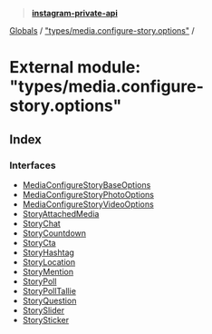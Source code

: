 > **[instagram-private-api](../README.md)**

[Globals](../README.md) / ["types/media.configure-story.options"](_types_media_configure_story_options_.md) /

# External module: "types/media.configure-story.options"

## Index

### Interfaces

* [MediaConfigureStoryBaseOptions](../interfaces/_types_media_configure_story_options_.mediaconfigurestorybaseoptions.md)
* [MediaConfigureStoryPhotoOptions](../interfaces/_types_media_configure_story_options_.mediaconfigurestoryphotooptions.md)
* [MediaConfigureStoryVideoOptions](../interfaces/_types_media_configure_story_options_.mediaconfigurestoryvideooptions.md)
* [StoryAttachedMedia](../interfaces/_types_media_configure_story_options_.storyattachedmedia.md)
* [StoryChat](../interfaces/_types_media_configure_story_options_.storychat.md)
* [StoryCountdown](../interfaces/_types_media_configure_story_options_.storycountdown.md)
* [StoryCta](../interfaces/_types_media_configure_story_options_.storycta.md)
* [StoryHashtag](../interfaces/_types_media_configure_story_options_.storyhashtag.md)
* [StoryLocation](../interfaces/_types_media_configure_story_options_.storylocation.md)
* [StoryMention](../interfaces/_types_media_configure_story_options_.storymention.md)
* [StoryPoll](../interfaces/_types_media_configure_story_options_.storypoll.md)
* [StoryPollTallie](../interfaces/_types_media_configure_story_options_.storypolltallie.md)
* [StoryQuestion](../interfaces/_types_media_configure_story_options_.storyquestion.md)
* [StorySlider](../interfaces/_types_media_configure_story_options_.storyslider.md)
* [StorySticker](../interfaces/_types_media_configure_story_options_.storysticker.md)